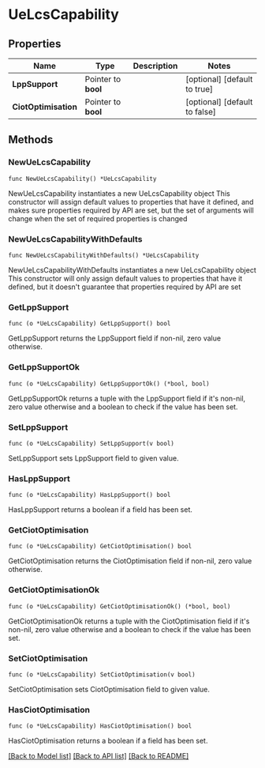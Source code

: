 # UeLcsCapability

## Properties

Name | Type | Description | Notes
------------ | ------------- | ------------- | -------------
**LppSupport** | Pointer to **bool** |  | [optional] [default to true]
**CiotOptimisation** | Pointer to **bool** |  | [optional] [default to false]

## Methods

### NewUeLcsCapability

`func NewUeLcsCapability() *UeLcsCapability`

NewUeLcsCapability instantiates a new UeLcsCapability object
This constructor will assign default values to properties that have it defined,
and makes sure properties required by API are set, but the set of arguments
will change when the set of required properties is changed

### NewUeLcsCapabilityWithDefaults

`func NewUeLcsCapabilityWithDefaults() *UeLcsCapability`

NewUeLcsCapabilityWithDefaults instantiates a new UeLcsCapability object
This constructor will only assign default values to properties that have it defined,
but it doesn't guarantee that properties required by API are set

### GetLppSupport

`func (o *UeLcsCapability) GetLppSupport() bool`

GetLppSupport returns the LppSupport field if non-nil, zero value otherwise.

### GetLppSupportOk

`func (o *UeLcsCapability) GetLppSupportOk() (*bool, bool)`

GetLppSupportOk returns a tuple with the LppSupport field if it's non-nil, zero value otherwise
and a boolean to check if the value has been set.

### SetLppSupport

`func (o *UeLcsCapability) SetLppSupport(v bool)`

SetLppSupport sets LppSupport field to given value.

### HasLppSupport

`func (o *UeLcsCapability) HasLppSupport() bool`

HasLppSupport returns a boolean if a field has been set.

### GetCiotOptimisation

`func (o *UeLcsCapability) GetCiotOptimisation() bool`

GetCiotOptimisation returns the CiotOptimisation field if non-nil, zero value otherwise.

### GetCiotOptimisationOk

`func (o *UeLcsCapability) GetCiotOptimisationOk() (*bool, bool)`

GetCiotOptimisationOk returns a tuple with the CiotOptimisation field if it's non-nil, zero value otherwise
and a boolean to check if the value has been set.

### SetCiotOptimisation

`func (o *UeLcsCapability) SetCiotOptimisation(v bool)`

SetCiotOptimisation sets CiotOptimisation field to given value.

### HasCiotOptimisation

`func (o *UeLcsCapability) HasCiotOptimisation() bool`

HasCiotOptimisation returns a boolean if a field has been set.


[[Back to Model list]](../README.md#documentation-for-models) [[Back to API list]](../README.md#documentation-for-api-endpoints) [[Back to README]](../README.md)


